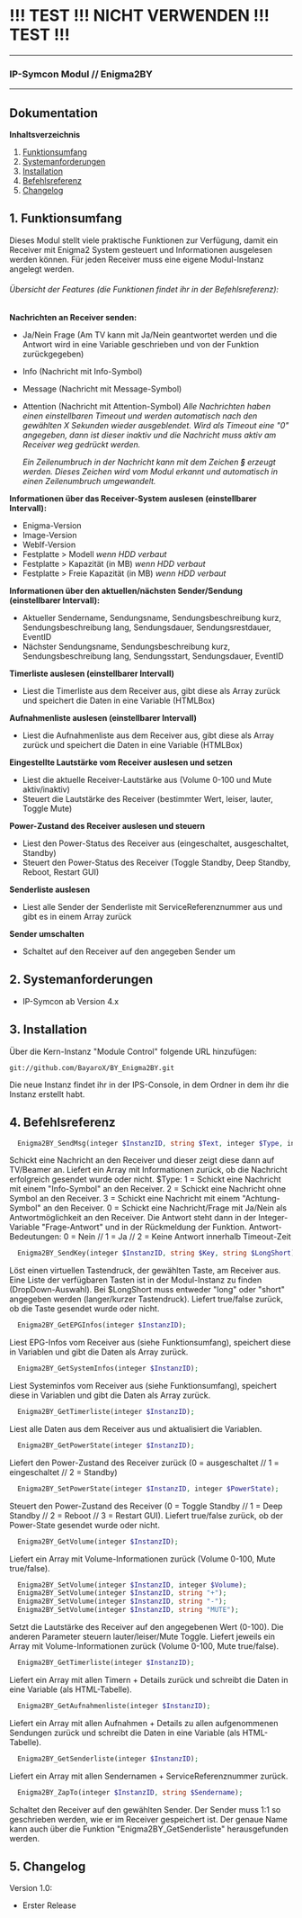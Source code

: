 # !!! TEST !!! NICHT VERWENDEN !!! TEST !!!
---

### IP-Symcon Modul // Enigma2BY
---

## Dokumentation

**Inhaltsverzeichnis**

1. [Funktionsumfang](#1-funktionsumfang) 
2. [Systemanforderungen](#2-systemanforderungen)
3. [Installation](#3-installation)
4. [Befehlsreferenz](#4-befehlsreferenz)
5. [Changelog](#5-changelog)


## 1. Funktionsumfang
Dieses Modul stellt viele praktische Funktionen zur Verfügung, damit ein Receiver mit
Enigma2 System gesteuert und Informationen ausgelesen werden können. Für jeden
Receiver muss eine eigene Modul-Instanz angelegt werden.

###### Übersicht der Features (die Funktionen findet ihr in der Befehlsreferenz):
**Nachrichten an Receiver senden:**
- Ja/Nein Frage (Am TV kann mit Ja/Nein geantwortet werden und die Antwort wird in eine Variable geschrieben und von der Funktion zurückgegeben)
- Info (Nachricht mit Info-Symbol)
- Message (Nachricht mit Message-Symbol)
- Attention (Nachricht mit Attention-Symbol)
    *Alle Nachrichten haben einen einstellbaren Timeout und werden automatisch nach den gewählten*
    *X Sekunden wieder ausgeblendet. Wird als Timeout eine "0" angegeben, dann ist dieser inaktiv*
    *und die Nachricht muss aktiv am Receiver weg gedrückt werden.*

    *Ein Zeilenumbruch in der Nachricht kann mit dem Zeichen **§** erzeugt werden. Dieses Zeichen*
    *wird vom Modul erkannt und automatisch in einen Zeilenumbruch umgewandelt.*

**Informationen über das Receiver-System auslesen (einstellbarer Intervall):**  
- Enigma-Version
- Image-Version
- WebIf-Version
- Festplatte > Modell    *wenn HDD verbaut*
- Festplatte > Kapazität (in MB)    *wenn HDD verbaut*
- Festplatte > Freie Kapazität (in MB)    *wenn HDD verbaut*

**Informationen über den aktuellen/nächsten Sender/Sendung (einstellbarer Intervall):**
- Aktueller Sendername, Sendungsname, Sendungsbeschreibung kurz, Sendungsbeschreibung lang, Sendungsdauer,
  Sendungsrestdauer, EventID
- Nächster Sendungsname, Sendungsbeschreibung kurz, Sendungsbeschreibung lang, Sendungsstart, Sendungsdauer, EventID

**Timerliste auslesen (einstellbarer Intervall)**
- Liest die Timerliste aus dem Receiver aus, gibt diese als Array zurück und speichert die Daten in eine Variable (HTMLBox)

**Aufnahmenliste auslesen (einstellbarer Intervall)**
- Liest die Aufnahmenliste aus dem Receiver aus, gibt diese als Array zurück und speichert die Daten in eine Variable (HTMLBox)

**Eingestellte Lautstärke vom Receiver auslesen und setzen**
- Liest die aktuelle Receiver-Lautstärke aus (Volume 0-100 und Mute aktiv/inaktiv)
- Steuert die Lautstärke des Receiver (bestimmter Wert, leiser, lauter, Toggle Mute)

**Power-Zustand des Receiver auslesen und steuern**
- Liest den Power-Status des Receiver aus (eingeschaltet, ausgeschaltet, Standby)
- Steuert den Power-Status des Receiver (Toggle Standby, Deep Standby, Reboot, Restart GUI)

**Senderliste auslesen**
- Liest alle Sender der Senderliste mit ServiceReferenznummer aus und gibt es in einem Array zurück

**Sender umschalten**
- Schaltet auf den Receiver auf den angegeben Sender um


## 2. Systemanforderungen
- IP-Symcon ab Version 4.x


## 3. Installation
Über die Kern-Instanz "Module Control" folgende URL hinzufügen:

`git://github.com/BayaroX/BY_Enigma2BY.git`

Die neue Instanz findet ihr in der IPS-Console, in dem Ordner in dem ihr die Instanz erstellt habt.


## 4. Befehlsreferenz
```php
  Enigma2BY_SendMsg(integer $InstanzID, string $Text, integer $Type, integer $TimeoutSekunden);
```
Schickt eine Nachricht an den Receiver und dieser zeigt diese dann auf TV/Beamer an.
Liefert ein Array mit Informationen zurück, ob die Nachricht erfolgreich gesendet wurde oder nicht.
$Type:
   1 = Schickt eine Nachricht mit einem "Info-Symbol" an den Receiver.
   2 = Schickt eine Nachricht ohne Symbol an den Receiver.
   3 = Schickt eine Nachricht mit einem "Achtung-Symbol" an den Receiver.
   0 = Schickt eine Nachricht/Frage mit Ja/Nein als Antwortmöglichkeit an den Receiver.
       Die Antwort steht dann in der Integer-Variable "Frage-Antwort" und in der Rückmeldung der Funktion.
       Antwort-Bedeutungen: 0 = Nein // 1 = Ja // 2 = Keine Antwort innerhalb Timeout-Zeit

```php
  Enigma2BY_SendKey(integer $InstanzID, string $Key, string $LongShort);
```
Löst einen virtuellen Tastendruck, der gewählten Taste, am Receiver aus. Eine Liste
der verfügbaren Tasten ist in der Modul-Instanz zu finden (DropDown-Auswahl).
Bei $LongShort muss entweder "long" oder "short" angegeben werden (langer/kurzer Tastendruck).
Liefert true/false zurück, ob die Taste gesendet wurde oder nicht.

```php
  Enigma2BY_GetEPGInfos(integer $InstanzID);
```
Liest EPG-Infos vom Receiver aus (siehe Funktionsumfang), speichert diese in Variablen und
gibt die Daten als Array zurück.

```php
  Enigma2BY_GetSystemInfos(integer $InstanzID);
```
Liest Systeminfos vom Receiver aus (siehe Funktionsumfang), speichert diese in Variablen und
gibt die Daten als Array zurück.

```php
  Enigma2BY_GetTimerliste(integer $InstanzID);
```
Liest alle Daten aus dem Receiver aus und aktualisiert die Variablen.

```php
  Enigma2BY_GetPowerState(integer $InstanzID);
```
Liefert den Power-Zustand des Receiver zurück (0 = ausgeschaltet // 1 = eingeschaltet // 2 = Standby)

```php
  Enigma2BY_SetPowerState(integer $InstanzID, integer $PowerState);
```
Steuert den Power-Zustand des Receiver (0 = Toggle Standby // 1 = Deep Standby // 2 = Reboot // 3 = Restart GUI).
Liefert true/false zurück, ob der Power-State gesendet wurde oder nicht.

```php
  Enigma2BY_GetVolume(integer $InstanzID);
```
Liefert ein Array mit Volume-Informationen zurück (Volume 0-100, Mute true/false).

```php
  Enigma2BY_SetVolume(integer $InstanzID, integer $Volume);
  Enigma2BY_SetVolume(integer $InstanzID, string "+");
  Enigma2BY_SetVolume(integer $InstanzID, string "-");
  Enigma2BY_SetVolume(integer $InstanzID, string "MUTE");
```
Setzt die Lautstärke des Receiver auf den angegebenen Wert (0-100). Die anderen Parameter steuern
lauter/leiser/Mute Toggle. Liefert jeweils ein Array mit Volume-Informationen zurück (Volume 0-100, Mute true/false).

```php
  Enigma2BY_GetTimerliste(integer $InstanzID);
```
Liefert ein Array mit allen Timern + Details zurück und schreibt die Daten in eine
Variable (als HTML-Tabelle).

```php
  Enigma2BY_GetAufnahmenliste(integer $InstanzID);
```
Liefert ein Array mit allen Aufnahmen + Details zu allen aufgenommenen Sendungen
zurück und schreibt die Daten in eine Variable (als HTML-Tabelle).

```php
  Enigma2BY_GetSenderliste(integer $InstanzID);
```
Liefert ein Array mit allen Sendernamen + ServiceReferenznummer zurück.

```php
  Enigma2BY_ZapTo(integer $InstanzID, string $Sendername);
```
Schaltet den Receiver auf den gewählten Sender. Der Sender muss 1:1 so geschrieben werden, wie
er im Receiver gespeichert ist. Der genaue Name kann auch über die Funktion "Enigma2BY_GetSenderliste"
herausgefunden werden.


## 5. Changelog
Version 1.0:
  - Erster Release